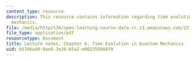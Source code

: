 ```yaml
---
content_type: resource
description: This resource contains information regarding time evolution in quantum
  mechanics.
file: /media/https%3A/open-learning-course-data-rc.s3.amazonaws.com/22-02-introduction-to-applied-nuclear-physics-spring-2012/b5106a499ae03e36b5a2e002355668f9_MIT22_02S12_lec_ch6.pdf
file_type: application/pdf
resourcetype: Document
title: Lecture notes, Chapter 6. Time Evolution in Quantum Mechanics
uid: b5106a49-9ae0-3e36-b5a2-e002355668f9
---
```


